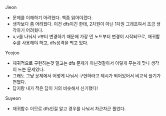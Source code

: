 Jieon
- 문제를 이해하기 어려웠다. 첵좀 읽어야겠다.
- 생각보다 좀 어려웠다. 이건 dfs이긴 한데, 2차원이 아닌 1차원 그래프여서 조금 생각하기 어려웠다.
- u,v를 나눠서 v부터 변경하기 때문에 가장 먼 노드부터 변경이 시작되므로, 재귀함수를 사용해야 하고, dfs성격을 띄고 있다.

Yeojoo
- 재귀적으로 구현하는것 말고는 dfs 문제가 아닌것같아서 이렇게 푸는게 맞나 생각이 드는 문제였다.
- 그래도 그냥 문제에서 어떻게 나눠서 구현하라고 제시가 되어있어서 비교적 풀기가 편했다.
- 답지랑 내가 적은 답이 거의 비슷해서 신기했다!

Suyeon
- 재귀함수 이므로 dfs인걸 알고 경우를 나눠서 차근차근 풀었다.